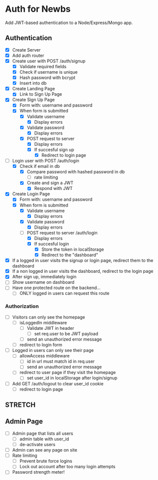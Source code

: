 # Auth for Newbs

Add JWT-based authentication to a Node/Express/Mongo app.

## Authentication
* [x] Create Server
* [x] Add auth router
* [x] Create user with POST /auth/signup
  * [x] Validate required fields
  * [x] Check if username is unique
  * [x] Hash password with bcrypt
  * [x] Insert into db
* [x] Create Landing Page
  * [x] Link to Sign Up Page
* [x] Create Sign Up Page
  * [x] Form with: username and password
  * [x] When form is submitted
    * [x] Validate username
      * [x] Display errors
    * [x] Validate password
      * [x] Display errors
    * [x] POST request to server
      * [x] Display errors
      * [x] If succesful sign up
        * [x] Redirect to login page
* [ ] Login user with POST /auth/login
  * [x] Check if email in db
    * [x] Compare password with hashed password in db
      * [ ] rate limiting
    * [x] Create and sign a JWT
      * [x] Respond with JWT
* [x] Create Login Page
  * [x] Form with: username and password
  * [x] When form is submitted
    * [x] Validate username
      * [x] Display errors
    * [x] Validate password
      * [x] Display errors
    * [ ] POST request to server /auth/login
      * [x] Display errors
      * [x] If succesful login
        * [x] Store the token in localStorage
        * [x] Redirect to the "dashboard"
* [x] If a logged in user visits the signup or login page, redirect them to the dashboard
* [x] If a non logged in user visits the dashboard, redirect to the login page
* [x] After sign up, immediately login
* [ ] Show username on dashboard
* [ ] Have one protected route on the backend...
  * [ ] ONLY logged in users can request this route

### Authorization
* [ ] Visitors can only see the homepage
  * [ ] isLoggedIn middleware
    * [ ] Validate JWT in header
      * [ ] set req.user to be JWT payload
    * [ ] send an unauthorized error message
  * [ ] redirect to login form
* [ ] Logged in users can only see their page
  * [ ] allowAccess middleware
    * [ ] id in url must match id in req.user
    * [ ] send an unauthorized error message
  * [ ] redirect to user page if they visit the homepage
    * [ ] set user_id in localStorage after login/signup
* [ ] Add GET /auth/logout to clear user_id cookie
  * [ ] redirect to login page

## STRETCH

## Admin Page
* [ ] Admin page that lists all users
  * [ ] admin table with user_id
  * [ ] de-activate users
* [ ] Admin can see any page on site
* [ ] Rate limiting
  * [ ] Prevent brute force logins
  * [ ] Lock out account after too many login attempts
* [ ] Password strength meter!